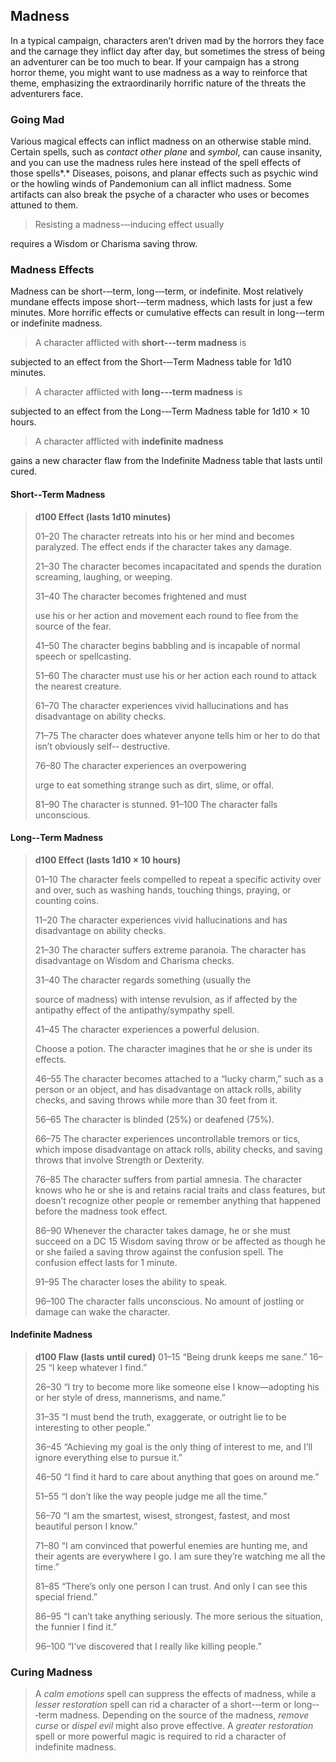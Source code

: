 Madness
-------

In a typical campaign, characters aren’t driven mad by the horrors they
face and the carnage they inflict day after day, but sometimes the
stress of being an adventurer can be too much to bear. If your campaign
has a strong horror theme, you might want to use madness as a way to
reinforce that theme, emphasizing the extraordinarily horrific nature of
the threats the adventurers face.

### Going Mad

Various magical effects can inflict madness on an otherwise stable mind.
Certain spells, such as *contact other plane* and *symbol*, can cause
insanity, and you can use the madness rules here instead of the spell
effects of those spells*.* Diseases, poisons, and planar effects such as
psychic wind or the howling winds of Pandemonium can all inflict
madness. Some artifacts can also break the psyche of a character who
uses or becomes attuned to them.

> Resisting a madness-­‐‑inducing effect usually

requires a Wisdom or Charisma saving throw.

### Madness Effects

Madness can be short-­‐‑term, long-­‐‑term, or indefinite. Most
relatively mundane effects impose short-­‐‑term madness, which lasts for
just a few minutes. More horrific effects or cumulative effects can
result in long-­‐‑term or indefinite madness.

> A character afflicted with **short-­‐‑term madness** is

subjected to an effect from the Short-­‐‑Term Madness table for 1d10
minutes.

> A character afflicted with **long-­‐‑term madness** is

subjected to an effect from the Long-­‐‑Term Madness table for 1d10 × 10
hours.

> A character afflicted with **indefinite madness**

gains a new character flaw from the Indefinite Madness table that lasts
until cured.

#### Short-­‐Term Madness

> **d100 Effect (lasts 1d10 minutes)**
>
> 01–20 The character retreats into his or her mind and becomes
> paralyzed. The effect ends if the character takes any damage.
>
> 21–30 The character becomes incapacitated and spends the duration
> screaming, laughing, or weeping.
>
> 31–40 The character becomes frightened and must
>
> use his or her action and movement each round to flee from the source
> of the fear.
>
> 41–50 The character begins babbling and is incapable of normal speech
> or spellcasting.
>
> 51–60 The character must use his or her action each round to attack
> the nearest creature.
>
> 61–70 The character experiences vivid hallucinations and has
> disadvantage on ability checks.
>
> 71–75 The character does whatever anyone tells him or her to do that
> isn’t obviously self-­‐ destructive.
>
> 76–80 The character experiences an overpowering
>
> urge to eat something strange such as dirt, slime, or offal.
>
> 81–90 The character is stunned. 91–100 The character falls
> unconscious.

#### Long-­‐Term Madness

> **d100 Effect (lasts 1d10 × 10 hours)**
>
> 01–10 The character feels compelled to repeat a specific activity over
> and over, such as washing hands, touching things, praying, or counting
> coins.
>
> 11–20 The character experiences vivid hallucinations and has
> disadvantage on ability checks.
>
> 21–30 The character suffers extreme paranoia. The character has
> disadvantage on Wisdom and Charisma checks.
>
> 31–40 The character regards something (usually the
>
> source of madness) with intense revulsion, as if affected by the
> antipathy effect of the antipathy/sympathy spell.
>
> 41–45 The character experiences a powerful delusion.
>
> Choose a potion. The character imagines that he or she is under its
> effects.
>
> 46–55 The character becomes attached to a “lucky charm,” such as a
> person or an object, and has disadvantage on attack rolls, ability
> checks, and saving throws while more than 30 feet from it.
>
> 56–65 The character is blinded (25%) or deafened (75%).
>
> 66–75 The character experiences uncontrollable tremors or tics, which
> impose disadvantage on attack rolls, ability checks, and saving throws
> that involve Strength or Dexterity.
>
> 76–85 The character suffers from partial amnesia. The character knows
> who he or she is and retains racial traits and class features, but
> doesn’t recognize other people or remember anything that happened
> before the madness took effect.
>
> 86–90 Whenever the character takes damage, he or she must succeed on a
> DC 15 Wisdom saving throw or be affected as though he or she failed a
> saving throw against the confusion spell. The confusion effect lasts
> for 1 minute.
>
> 91–95 The character loses the ability to speak.
>
> 96–100 The character falls unconscious. No amount of jostling or
> damage can wake the character.

#### Indefinite Madness

> **d100 Flaw (lasts until cured)** 01–15 “Being drunk keeps me sane.”
> 16–25 “I keep whatever I find.”
>
> 26–30 “I try to become more like someone else I know—adopting his or
> her style of dress, mannerisms, and name.”
>
> 31–35 “I must bend the truth, exaggerate, or outright lie to be
> interesting to other people.”
>
> 36–45 “Achieving my goal is the only thing of interest to me, and I’ll
> ignore everything else to pursue it.”
>
> 46–50 “I find it hard to care about anything that goes on around me.”
>
> 51–55 “I don’t like the way people judge me all the time.”
>
> 56–70 “I am the smartest, wisest, strongest, fastest, and most
> beautiful person I know.”
>
> 71–80 “I am convinced that powerful enemies are hunting me, and their
> agents are everywhere I go. I am sure they’re watching me all the
> time.”
>
> 81–85 “There’s only one person I can trust. And only I can see this
> special friend.”
>
> 86–95 “I can’t take anything seriously. The more serious the
> situation, the funnier I find it.”
>
> 96–100 “I’ve discovered that I really like killing people.”

### Curing Madness

> A *calm emotions* spell can suppress the effects of madness, while a
> *lesser restoration* spell can rid a character of a short-­‐‑term or
> long-­‐‑term madness. Depending on the source of the madness, *remove
> curse* or *dispel evil* might also prove effective. A *greater
> restoration* spell or more powerful magic is required to rid a
> character of indefinite madness.
